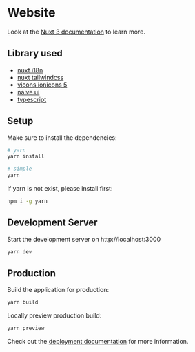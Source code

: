 # Website

Look at the [Nuxt 3 documentation](https://nuxt.com/docs/getting-started/introduction) to learn more.

## Library used

- [nuxt i18n](https://nuxt.com/modules/i18n)
- [nuxt tailwindcss](https://nuxt.com/modules/tailwindcss)
- [vicons ionicons 5](https://www.xicons.org/#/)
- [naive ui](https://www.naiveui.com/en-US/os-theme)
- [typescript](https://www.typescriptlang.org/)

## Setup

Make sure to install the dependencies:

```bash
# yarn
yarn install

# simple
yarn
```

If yarn is not exist, please install first:

```bash
npm i -g yarn
```

## Development Server

Start the development server on http://localhost:3000

```bash
yarn dev
```

## Production

Build the application for production:

```bash
yarn build
```

Locally preview production build:

```bash
yarn preview
```

Check out the [deployment documentation](https://nuxt.com/docs/getting-started/deployment) for more information.
